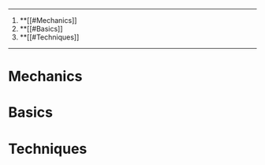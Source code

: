 ___
1. **[[#Mechanics]]
2. **[[#Basics]]
3. **[[#Techniques]]
___

# Mechanics


# Basics


# Techniques
